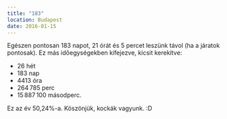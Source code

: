 ```yaml
---
title: "183"
location: Budapest
date: 2016-01-15
---
```

Egészen pontosan 183 napot, 21 órát és 5 percet leszünk távol (ha a járatok pontosak). Ez más időegységekben kifejezve, kicsit kerekítve:

- 26 hét
- 183 nap
- 4413 óra
- 264 785 perc
- 15 887 100 másodperc.

Ez az év 50,24%-a. Köszönjük, kockák vagyunk. :D
